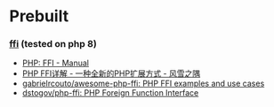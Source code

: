 Prebuilt
========
### [ffi](ffi.so) (tested on php 8)
- [PHP: FFI - Manual](https://www.php.net/manual/en/class.ffi.php)
- [PHP FFI详解 - 一种全新的PHP扩展方式 - 风雪之隅](https://www.laruence.com/2020/03/11/5475.html)
- [gabrielrcouto/awesome-php-ffi: PHP FFI examples and use cases](https://github.com/gabrielrcouto/awesome-php-ffi)
- [dstogov/php-ffi: PHP Foreign Function Interface](https://github.com/dstogov/php-ffi)

